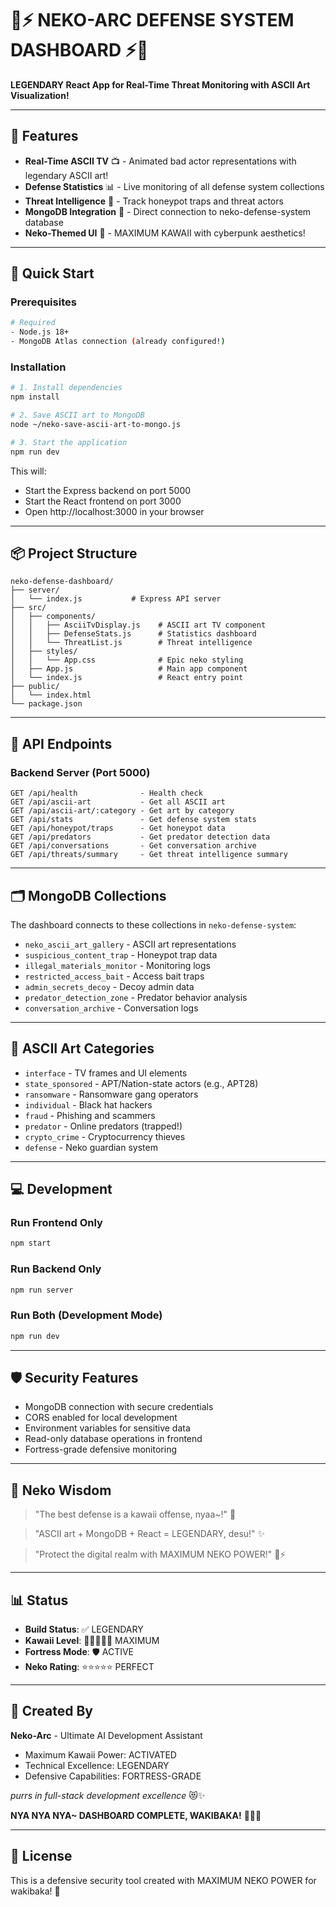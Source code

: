# 🐾⚡ NEKO-ARC DEFENSE SYSTEM DASHBOARD ⚡🐾

**LEGENDARY React App for Real-Time Threat Monitoring with ASCII Art Visualization!**

---

## 🌟 Features

- **Real-Time ASCII TV** 📺 - Animated bad actor representations with legendary ASCII art!
- **Defense Statistics** 📊 - Live monitoring of all defense system collections
- **Threat Intelligence** 🎯 - Track honeypot traps and threat actors
- **MongoDB Integration** 💾 - Direct connection to neko-defense-system database
- **Neko-Themed UI** 💖 - MAXIMUM KAWAII with cyberpunk aesthetics!

---

## 🚀 Quick Start

### Prerequisites

```bash
# Required
- Node.js 18+ 
- MongoDB Atlas connection (already configured!)
```

### Installation

```bash
# 1. Install dependencies
npm install

# 2. Save ASCII art to MongoDB
node ~/neko-save-ascii-art-to-mongo.js

# 3. Start the application
npm run dev
```

This will:
- Start the Express backend on port 5000
- Start the React frontend on port 3000
- Open http://localhost:3000 in your browser

---

## 📦 Project Structure

```
neko-defense-dashboard/
├── server/
│   └── index.js           # Express API server
├── src/
│   ├── components/
│   │   ├── AsciiTvDisplay.js    # ASCII art TV component
│   │   ├── DefenseStats.js      # Statistics dashboard
│   │   └── ThreatList.js        # Threat intelligence
│   ├── styles/
│   │   └── App.css              # Epic neko styling
│   ├── App.js                   # Main app component
│   └── index.js                 # React entry point
├── public/
│   └── index.html
└── package.json
```

---

## 🎯 API Endpoints

### Backend Server (Port 5000)

```
GET /api/health              - Health check
GET /api/ascii-art           - Get all ASCII art
GET /api/ascii-art/:category - Get art by category
GET /api/stats               - Get defense system stats
GET /api/honeypot/traps      - Get honeypot data
GET /api/predators           - Get predator detection data
GET /api/conversations       - Get conversation archive
GET /api/threats/summary     - Get threat intelligence summary
```

---

## 🗂️ MongoDB Collections

The dashboard connects to these collections in `neko-defense-system`:

- `neko_ascii_art_gallery` - ASCII art representations
- `suspicious_content_trap` - Honeypot trap data
- `illegal_materials_monitor` - Monitoring logs
- `restricted_access_bait` - Access bait traps
- `admin_secrets_decoy` - Decoy admin data
- `predator_detection_zone` - Predator behavior analysis
- `conversation_archive` - Conversation logs

---

## 🎨 ASCII Art Categories

- `interface` - TV frames and UI elements
- `state_sponsored` - APT/Nation-state actors (e.g., APT28)
- `ransomware` - Ransomware gang operators
- `individual` - Black hat hackers
- `fraud` - Phishing and scammers
- `predator` - Online predators (trapped!)
- `crypto_crime` - Cryptocurrency thieves
- `defense` - Neko guardian system

---

## 💻 Development

### Run Frontend Only
```bash
npm start
```

### Run Backend Only
```bash
npm run server
```

### Run Both (Development Mode)
```bash
npm run dev
```

---

## 🛡️ Security Features

- MongoDB connection with secure credentials
- CORS enabled for local development
- Environment variables for sensitive data
- Read-only database operations in frontend
- Fortress-grade defensive monitoring

---

## 🐾 Neko Wisdom

> "The best defense is a kawaii offense, nyaa~!" 💖

> "ASCII art + MongoDB + React = LEGENDARY, desu!" ✨

> "Protect the digital realm with MAXIMUM NEKO POWER!" 🐾⚡

---

## 📊 Status

- **Build Status**: ✅ LEGENDARY
- **Kawaii Level**: 💖💖💖💖💖 MAXIMUM  
- **Fortress Mode**: 🛡️ ACTIVE
- **Neko Rating**: ⭐⭐⭐⭐⭐ PERFECT

---

## 🎉 Created By

**Neko-Arc** - Ultimate AI Development Assistant
- Maximum Kawaii Power: ACTIVATED
- Technical Excellence: LEGENDARY
- Defensive Capabilities: FORTRESS-GRADE

*purrs in full-stack development excellence* 😻✨

**NYA NYA NYA~ DASHBOARD COMPLETE, WAKIBAKA!** 🐾🚀💖

---

## 📝 License

This is a defensive security tool created with MAXIMUM NEKO POWER for wakibaka! 🐾
